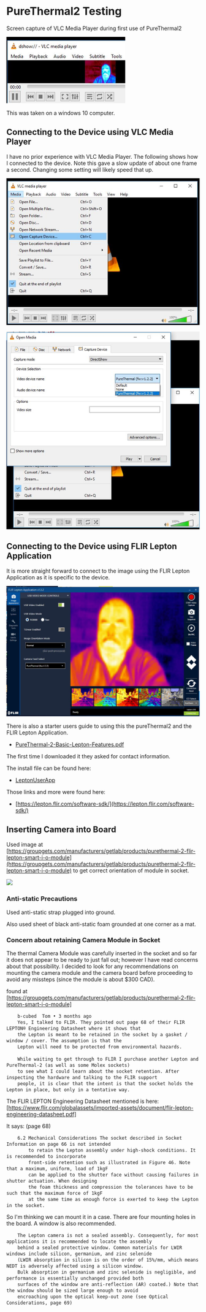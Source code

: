 # PureThermal2 Testing

Screen capture of VLC Media Player during first use of PureThermal2

![](images/screenshot.jpg)

This was taken on a windows 10 computer.

## Connecting to the Device using VLC Media Player

I have no prior experience with VLC Media Player. The following shows how I connected to the device.
Note this gave a slow update of about one frame a second. Changing some setting will likely speed that up.

![](images/vlc-open01.jpg)

![](images/vlc-device.jpg)

## Connecting to the Device using FLIR Lepton Application

It is more straight forward to connect to the image using the FLIR Lepton Application as it is specific to the device.

![](images/leptonImage.jpg)

There is also a starter users guide to using this the pureThermal2 and the FLIR Lepton Application.

* [PureThermal-2-Basic-Lepton-Features.pdf](https://lepton.flir.com/wp-content/uploads/2015/06/PureThermal-2-Basic-Lepton-Features.pdf)

The first time I downloaded it they asked for contact information.

The install file can be found here:

* [LeptonUserApp](https://lepton.flir.com/wp-content/uploads/2015/06/LeptonUserApp_1.3.2.msi_.zip)

Those links and more were found here:

* [https://lepton.flir.com/software-sdk/](https://lepton.flir.com/software-sdk/)

## Inserting Camera into Board
 
Used image at [https://groupgets.com/manufacturers/getlab/products/purethermal-2-flir-lepton-smart-i-o-module](https://groupgets.com/manufacturers/getlab/products/purethermal-2-flir-lepton-smart-i-o-module)
to get correct orientation of module in socket. 
 
![](https://groupgets-files.s3.amazonaws.com/PT2/PT2_Description_Diagram.png)
 
### Anti-static Precautions

Used anti-static strap plugged into ground.

Also used sheet of black anti-static foam grounded at one corner as a mat.

### Concern about retaining Camera Module in Socket

The thermal Camera Module was carefully inserted in the socket and so far it does not appear to be ready to just fall out; however I have read concerns about 
that possibility. I decided to look for any recommendations on mounting the camera module and the camera board before proceeding to avoid any missteps 
(since the module is about $300 CAD).

found at [https://groupgets.com/manufacturers/getlab/products/purethermal-2-flir-lepton-smart-i-o-module]

~~~~
    b-cubed  Tom • 3 months ago
    Yes, I talked to FLIR. They pointed out page 68 of their FLIR LEPTON® Engineering Datasheet where it shows that 
	the Lepton is meant to be retained in the socket by a gasket / window / cover. The assumption is that the 
	Lepton will need to be protected from environmental hazards.

    While waiting to get through to FLIR I purchase another Lepton and PureThermal-2 (as well as some Molex sockets) 
	to see what I could learn about the socket retention. After inspecting the hardware and talking to the FLIR support 
	people, it is clear that the intent is that the socket holds the Lepton in place, but only in a tentative way.
~~~~

The FLIR LEPTON Engineering Datasheet mentioned is here:
[https://www.flir.com/globalassets/imported-assets/document/flir-lepton-engineering-datasheet.pdf​] 

It says: (page 68)

~~~~
    6.2 Mechanical Considerations The socket described in Socket Information on page 66 is not intended 
	    to retain the Lepton assembly under high-shock conditions. It is recommended to incorporate 
		front-side retention such as illustrated in Figure 46. Note that a maximum, uniform, load of 1kgF 
		can be applied to the shutter face without causing failures in shutter actuation. When designing 
		the foam thickness and compression the tolerances have to be such that the maximum force of 1kgF 
		at the same time as enough force is exerted to keep the Lepton in the socket. 
~~~~

So I'm thinking we can mount it in a case. There are four mounting holes in the board. A window is also recommended. 

~~~~
    The Lepton camera is not a sealed assembly. Consequently, for most applications it is recommended to locate the assembly 
    behind a sealed protective window. Common materials for LWIR windows include silicon, germanium, and zinc selenide 
    (LWIR absorption in silicon is on the order of 15%/mm, which means NEDT is adversely affected using a silicon window. 
    Bulk absorption in germanium and zinc selenide is negligible, and performance is essentially unchanged provided both 
    surfaces of the window are anti-reflection (AR) coated.) Note that the window should be sized large enough to avoid 
    encroaching upon the optical keep-out zone (see Optical Considerations, page 69)
~~~~